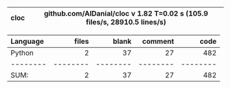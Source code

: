 cloc|github.com/AlDanial/cloc v 1.82  T=0.02 s (105.9 files/s, 28910.5 lines/s)
--- | ---

Language|files|blank|comment|code
:-------|-------:|-------:|-------:|-------:
Python|2|37|27|482
--------|--------|--------|--------|--------
SUM:|2|37|27|482
